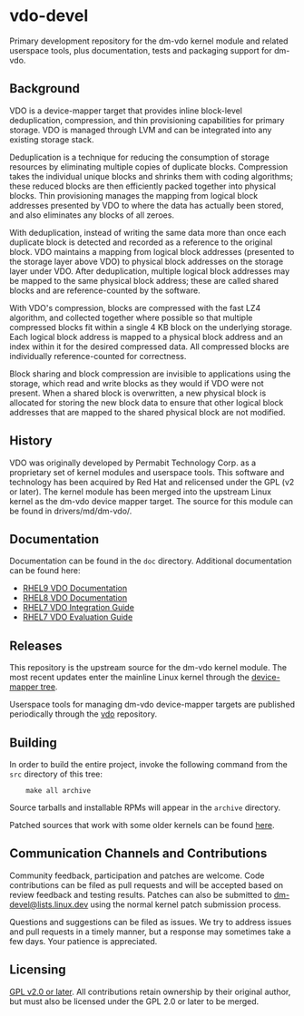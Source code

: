 # vdo-devel

Primary development repository for the dm-vdo kernel module and related
userspace tools, plus documentation, tests and packaging support for dm-vdo.

## Background

VDO is a device-mapper target that provides inline block-level deduplication,
compression, and thin provisioning capabilities for primary storage. VDO
is managed through LVM and can be integrated into any existing storage stack.

Deduplication is a technique for reducing the consumption of storage resources
by eliminating multiple copies of duplicate blocks. Compression takes the
individual unique blocks and shrinks them with coding algorithms; these reduced
blocks are then efficiently packed together into physical blocks. Thin
provisioning manages the mapping from logical block addresses presented by VDO
to where the data has actually been stored, and also eliminates any blocks of
all zeroes.

With deduplication, instead of writing the same data more than once each
duplicate block is detected and recorded as a reference to the original
block. VDO maintains a mapping from logical block addresses (presented to the
storage layer above VDO) to physical block addresses on the storage layer
under VDO. After deduplication, multiple logical block addresses may be mapped
to the same physical block address; these are called shared blocks and are
reference-counted by the software.

With VDO's compression, blocks are compressed with the fast LZ4 algorithm, and
collected together where possible so that multiple compressed blocks fit within
a single 4 KB block on the underlying storage. Each logical block address is
mapped to a physical block address and an index within it for the desired
compressed data. All compressed blocks are individually reference-counted for
correctness.

Block sharing and block compression are invisible to applications using the
storage, which read and write blocks as they would if VDO were not present.
When a shared block is overwritten, a new physical block is allocated for
storing the new block data to ensure that other logical block addresses that
are mapped to the shared physical block are not modified.

## History

VDO was originally developed by Permabit Technology Corp. as a proprietary set
of kernel modules and userspace tools. This software and technology has been
acquired by Red Hat and relicensed under the GPL (v2 or later). The kernel
module has been merged into the upstream Linux kernel as the dm-vdo device
mapper target. The source for this module can be found in drivers/md/dm-vdo/.

## Documentation

Documentation can be found in the `doc` directory. Additional documentation
can be found here:

- [RHEL9 VDO Documentation](https://access.redhat.com/documentation/en-us/red_hat_enterprise_linux/9/html/deduplicating_and_compressing_logical_volumes_on_rhel/index)
- [RHEL8 VDO Documentation](https://access.redhat.com/documentation/en-us/red_hat_enterprise_linux/8/html/deduplicating_and_compressing_storage/index)
- [RHEL7 VDO Integration Guide](https://access.redhat.com/documentation/en-us/red_hat_enterprise_linux/7/html/storage_administration_guide/vdo-integration)
- [RHEL7 VDO Evaluation Guide](https://access.redhat.com/documentation/en-us/red_hat_enterprise_linux/7/html/storage_administration_guide/vdo-evaluation)

## Releases

This repository is the upstream source for the dm-vdo kernel module. The most
recent updates enter the mainline Linux kernel through the 
[device-mapper tree](https://git.kernel.org/pub/scm/linux/kernel/git/device-mapper/linux-dm.git/).

Userspace tools for managing dm-vdo device-mapper targets are published
periodically through the [vdo](https://github.com/dm-vdo/vdo) repository.

## Building

In order to build the entire project, invoke the following command from the
`src` directory of this tree:

        make all archive

Source tarballs and installable RPMs will appear in the `archive` directory.

Patched sources that work with some older kernels can be found
[here](https://github.com/rhawalsh/kvdo).

## Communication Channels and Contributions

Community feedback, participation and patches are welcome. Code contributions
can be filed as pull requests and will be accepted based on review feedback
and testing results. Patches can also be submitted to dm-devel@lists.linux.dev
using the normal kernel patch submission process.

Questions and suggestions can be filed as issues. We try to address issues and
pull requests in a timely manner, but a response may sometimes take a few
days. Your patience is appreciated.

## Licensing

[GPL v2.0 or later](https://www.gnu.org/licenses/old-licenses/gpl-2.0.en.html).
All contributions retain ownership by their original author, but must also
be licensed under the GPL 2.0 or later to be merged.

